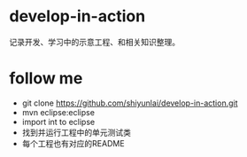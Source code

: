 # develop-in-action
记录开发、学习中的示意工程、和相关知识整理。

# follow me
* git clone https://github.com/shiyunlai/develop-in-action.git
* mvn eclipse:eclipse
* import int to eclipse
* 找到并运行工程中的单元测试类
* 每个工程也有对应的README
